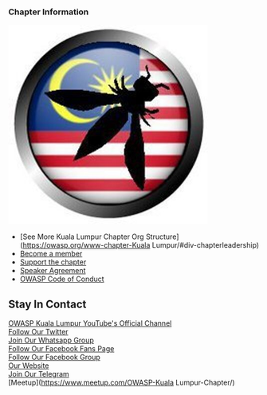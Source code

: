### Chapter Information

![OWASP Kuala Lumpur Chapter](owaspmy.jpeg
"OWASP Kuala Lumpur Chapter")

* [See More Kuala Lumpur Chapter Org Structure](https://owasp.org/www-chapter-Kuala Lumpur/#div-chapterleadership)
* [Become a member](https://owasp.org/membership/)
* [Support the chapter](https://owasp.org/donate/)
* [Speaker Agreement](https://owasp.org/www-policy/legal/speaker-agreement)
* [OWASP Code of Conduct](https://owasp.org/www-policy/operational/code-of-conduct)

## Stay In Contact
[OWASP Kuala Lumpur YouTube's Official Channel](https://www.youtube.com/channel/)<br>
[Follow Our Twitter](http://twitter.com/owaspmy)<br>
[Join Our Whatsapp Group](https://chat.whatsapp.com/invite/)<br>
[Follow Our Facebook Fans Page](http://www.facebook.com/OWASP.Malaysia)<br>
[Follow Our Facebook Group](http://www.facebook.com/groups/owaspmy)<br>
[Our Website](http://www.OWASP.my)<br>
[Join Our Telegram](https://t.me/joinchat/)<br>
[Meetup](https://www.meetup.com/OWASP-Kuala Lumpur-Chapter/)
